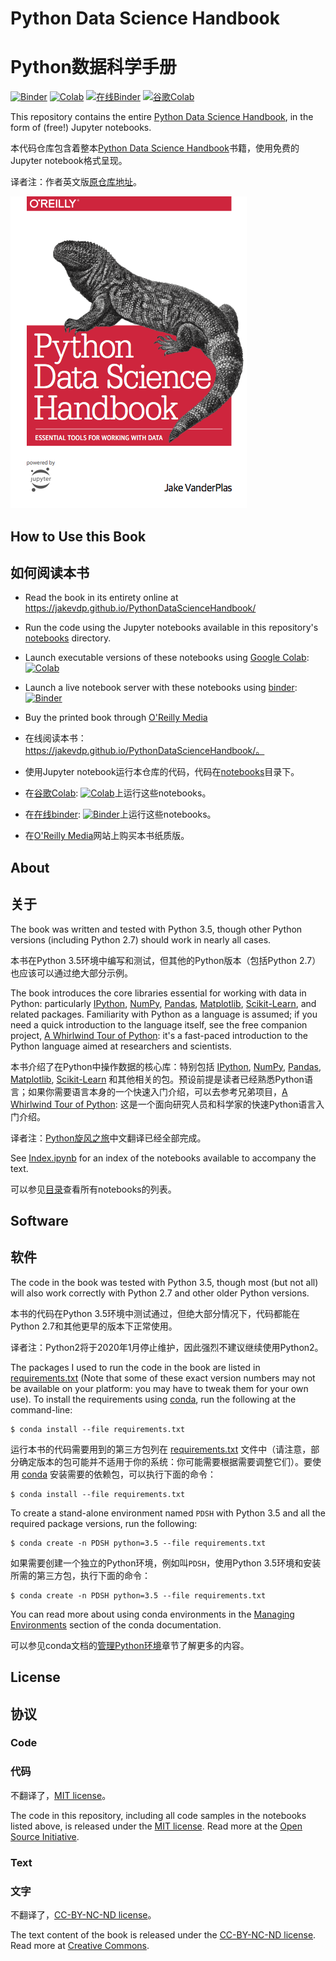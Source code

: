 # Python Data Science Handbook

# Python数据科学手册

[![Binder](https://mybinder.org/badge.svg)](https://mybinder.org/v2/gh/jakevdp/PythonDataScienceHandbook/master?filepath=notebooks%2FIndex.ipynb)
[![Colab](https://colab.research.google.com/assets/colab-badge.svg)](https://colab.research.google.com/github/jakevdp/PythonDataScienceHandbook/blob/master/notebooks/Index.ipynb)
[![在线Binder](https://mybinder.org/badge.svg)](https://mybinder.org/v2/gh/jakevdp/PythonDataScienceHandbook/master?filepath=notebooks%2FIndex.ipynb)
[![谷歌Colab](https://colab.research.google.com/assets/colab-badge.svg)](https://colab.research.google.com/github/jakevdp/PythonDataScienceHandbook/blob/master/notebooks/Index.ipynb)

This repository contains the entire [Python Data Science Handbook](http://shop.oreilly.com/product/0636920034919.do), in the form of (free!) Jupyter notebooks.

本代码仓库包含着整本[Python Data Science Handbook](http://shop.oreilly.com/product/0636920034919.do)书籍，使用免费的Jupyter notebook格式呈现。

译者注：作者英文版[原仓库地址](https://github.com/jakevdp/PythonDataScienceHandbook)。

![cover image](notebooks/figures/PDSH-cover.png)

## How to Use this Book

## 如何阅读本书

- Read the book in its entirety online at https://jakevdp.github.io/PythonDataScienceHandbook/

- Run the code using the Jupyter notebooks available in this repository's [notebooks](notebooks) directory.

- Launch executable versions of these notebooks using [Google Colab](http://colab.research.google.com): [![Colab](https://colab.research.google.com/assets/colab-badge.svg)](https://colab.research.google.com/github/jakevdp/PythonDataScienceHandbook/blob/master/notebooks/Index.ipynb)

- Launch a live notebook server with these notebooks using [binder](https://beta.mybinder.org/): [![Binder](https://mybinder.org/badge.svg)](https://mybinder.org/v2/gh/jakevdp/PythonDataScienceHandbook/master?filepath=notebooks%2FIndex.ipynb)

- Buy the printed book through [O'Reilly Media](http://shop.oreilly.com/product/0636920034919.do)

- 在线阅读本书：https://jakevdp.github.io/PythonDataScienceHandbook/。
- 使用Jupyter notebook运行本仓库的代码，代码在[notebooks](notebooks)目录下。
- 在[谷歌Colab](http://colab.research.google.com): [![Colab](https://colab.research.google.com/assets/colab-badge.svg)](https://colab.research.google.com/github/jakevdp/PythonDataScienceHandbook/blob/master/notebooks/Index.ipynb)上运行这些notebooks。
- 在[在线binder](https://beta.mybinder.org/): [![Binder](https://mybinder.org/badge.svg)](https://mybinder.org/v2/gh/jakevdp/PythonDataScienceHandbook/master?filepath=notebooks%2FIndex.ipynb)上运行这些notebooks。
- 在[O'Reilly Media](http://shop.oreilly.com/product/0636920034919.do)网站上购买本书纸质版。

## About

## 关于

The book was written and tested with Python 3.5, though other Python versions (including Python 2.7) should work in nearly all cases.

本书在Python 3.5环境中编写和测试，但其他的Python版本（包括Python 2.7）也应该可以通过绝大部分示例。

The book introduces the core libraries essential for working with data in Python: particularly [IPython](http://ipython.org), [NumPy](http://numpy.org), [Pandas](http://pandas.pydata.org), [Matplotlib](http://matplotlib.org), [Scikit-Learn](http://scikit-learn.org), and related packages.
Familiarity with Python as a language is assumed; if you need a quick introduction to the language itself, see the free companion project,
[A Whirlwind Tour of Python](https://github.com/jakevdp/WhirlwindTourOfPython): it's a fast-paced introduction to the Python language aimed at researchers and scientists.

本书介绍了在Python中操作数据的核心库：特别包括 [IPython](http://ipython.org), [NumPy](http://numpy.org), [Pandas](http://pandas.pydata.org), [Matplotlib](http://matplotlib.org), [Scikit-Learn](http://scikit-learn.org) 和其他相关的包。预设前提是读者已经熟悉Python语言；如果你需要语言本身的一个快速入门介绍，可以去参考兄弟项目，[A Whirlwind Tour of Python](https://github.com/jakevdp/WhirlwindTourOfPython): 这是一个面向研究人员和科学家的快速Python语言入门介绍。

译者注：[Python旋风之旅](https://github.com/wangyingsm/wwtop)中文翻译已经全部完成。

See [Index.ipynb](http://nbviewer.jupyter.org/github/jakevdp/PythonDataScienceHandbook/blob/master/notebooks/Index.ipynb) for an index of the notebooks available to accompany the text.

可以参见[目录](blob/master/notebooks/Index.ipynb)查看所有notebooks的列表。

## Software

## 软件

The code in the book was tested with Python 3.5, though most (but not all) will also work correctly with Python 2.7 and other older Python versions.

本书的代码在Python 3.5环境中测试通过，但绝大部分情况下，代码都能在Python 2.7和其他更早的版本下正常使用。

译者注：Python2将于2020年1月停止维护，因此强烈不建议继续使用Python2。

The packages I used to run the code in the book are listed in [requirements.txt](requirements.txt) (Note that some of these exact version numbers may not be available on your platform: you may have to tweak them for your own use).
To install the requirements using [conda](http://conda.pydata.org), run the following at the command-line:

```
$ conda install --file requirements.txt
```

运行本书的代码需要用到的第三方包列在 [requirements.txt](requirements.txt) 文件中（请注意，部分确定版本的包可能并不适用于你的系统：你可能需要根据需要调整它们）。要使用 [conda](http://conda.pydata.org) 安装需要的依赖包，可以执行下面的命令：

```shell
$ conda install --file requirements.txt
```

To create a stand-alone environment named ``PDSH`` with Python 3.5 and all the required package versions, run the following:

```
$ conda create -n PDSH python=3.5 --file requirements.txt
```

如果需要创建一个独立的Python环境，例如叫`PDSH`，使用Python 3.5环境和安装所需的第三方包，执行下面的命令：

```shell
$ conda create -n PDSH python=3.5 --file requirements.txt
```

You can read more about using conda environments in the [Managing Environments](http://conda.pydata.org/docs/using/envs.html) section of the conda documentation.

可以参见conda文档的[管理Python环境](http://conda.pydata.org/docs/using/envs.html)章节了解更多的内容。

## License

## 协议

### Code

### 代码

不翻译了，[MIT license](LICENSE-CODE)。

The code in this repository, including all code samples in the notebooks listed above, is released under the [MIT license](LICENSE-CODE). Read more at the [Open Source Initiative](https://opensource.org/licenses/MIT).

### Text

### 文字

不翻译了，[CC-BY-NC-ND license](LICENSE-TEXT)。

The text content of the book is released under the [CC-BY-NC-ND license](LICENSE-TEXT). Read more at [Creative Commons](https://creativecommons.org/licenses/by-nc-nd/3.0/us/legalcode).
